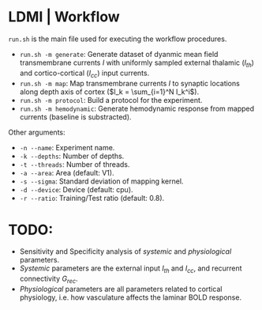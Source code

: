 # LDMI | Workflow

`run.sh` is the main file used for executing the workflow procedures.

* `run.sh -m generate`: Generate dataset of dyanmic mean field transmembrane currents $I$ with uniformly sampled external thalamic ($I_{th}$) and cortico-cortical ($I_{cc}$) input currents.
* `run.sh -m map`: Map transmembrane currents $I$ to synaptic locations along depth axis of cortex ($I_k = \sum_{i=1}^N I_k^i$).
* `run.sh -m protocol`: Build a protocol for the experiment.
* `run.sh -m hemodynamic`: Generate hemodynamic response from mapped currents (baseline is substracted).

Other arguments:
* `-n --name`: Experiment name.
* `-k --depths`: Number of depths.
* `-t --threads`: Number of threads.
* `-a --area`: Area (default: V1).
* `-s --sigma`: Standard deviation of mapping kernel.
* `-d --device`: Device (default: cpu).
* `-r --ratio`: Training/Test ratio (default: 0.8).

# TODO:
* Sensitivity and Specificity analysis of *systemic* and *physiological* parameters.
* *Systemic* parameters are the external input $I_{th}$ and $I_{cc}$, and recurrent connectivity $G_{rec}$.
* *Physiological* parameters are all parameters related to cortical physiology, i.e. how vasculature affects the laminar BOLD response.